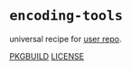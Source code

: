 # `encoding-tools`

universal recipe for [user repo](../themartiancompany/ur).

[PKGBUILD](PKGBUILD)
[LICENSE](COPYING)
